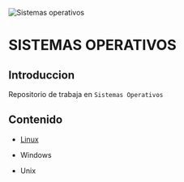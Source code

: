![Sistemas operativos](https://sites.google.com/site/binariopc/_/rsrc/1408219942197/servicios/sistemas_operativos/SO_banner.PNG)

# SISTEMAS OPERATIVOS

## Introduccion
Repositorio de trabaja en ```Sistemas Operativos```

## Contenido
* [Linux](https://github.com/carloshrueda/sis-operativos/blob/9a4a7161768d1e217bf74d26166b6c75f99638eb/Linux/readme-linux.md)

* Windows
  
* Unix


